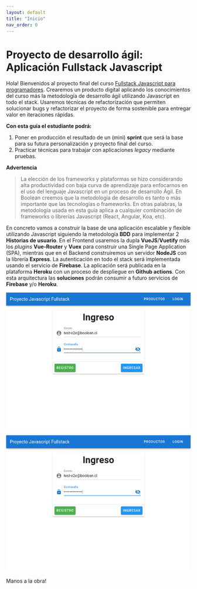 ```yaml
---
layout: default
title: "Inicio"
nav_order: 0
---
```

# Proyecto de desarrollo ágil: Aplicación Fullstack Javascript 

Hola! Bienvenidos al proyecto final del curso [Fullstack Javascript para programadores](https://boolean.cl/courses/javascript-full-stack-basic). Crearemos un producto digital aplicando los conocimientos del curso más la metodología de desarrollo ágil utilizando Javascript en todo el stack. Usaremos técnicas de refactorización que permiten solucionar bugs y refactorizar el proyecto de forma sostenible para entregar valor en iteraciones rápidas. 

**Con esta guía el estudiante podrá:**

  1)  Poner en producción el resultado de un (mini) **sprint** que será la base para su futura personalización y proyecto final del curso. 
  2)  Practicar técnicas para trabajar con aplicaciones *legacy* mediante pruebas. 
   
**Advertencia**
> La elección de los frameworks y plataformas se hizo considerando alta productividad con baja curva de aprendizaje para enfocarnos en el uso del lenguaje Javascript en un proceso de desarrollo Ágil. En Boolean creemos que la metodología de desarrollo es tanto o más importante que las tecnologías o frameworks. En otras palabras, la metodología usada en esta guía aplica a cualquier combinación de frameworks o librerías Javascript (React, Angular, Koa, etc).    

En concreto vamos a construir la base de una aplicación escalable y flexible utilizando Javascript siguiendo la metodología **BDD** para implementar 2 **Historias de usuario**. En el Frontend usaremos la dupla **VueJS**/**Vuetify** más los *plugins* **Vue-Router** y **Vuex** para construir una Single Page Application (SPA), mientras que en el Backend construiremos un servidor **NodeJS** con la librería **Express**. La autenticación en todo el stack será implementada usando el servicio de **Firebase**. La aplicación será publicada en la plataforma **Heroku** con un proceso de despliegue en **Github actions**. Con esta arquitectura las **soluciones** podrán consumir a futuro servicios de **Firebase** y/o **Heroku**.

![Lo que haremos 1](docs/images/00-demoScreen-1.png)

![Lo que haremos 2](docs/images/00-demoScreen-1.png)

Manos a la obra!
